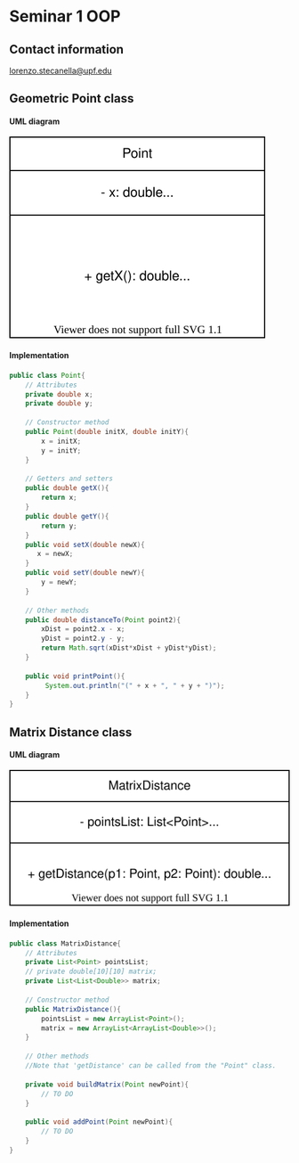 # Seminar 1 OOP

## Contact information

lorenzo.stecanella@upf.edu

## Geometric Point class

#### UML diagram

![](uml-point.svg)

#### Implementation

````java
public class Point{
    // Attributes
    private double x;
    private double y;
    
    // Constructor method
    public Point(double initX, double initY){
        x = initX;
        y = initY;
    }
    
    // Getters and setters
    public double getX(){
        return x;
	}
    public double getY(){
        return y;
	}
    public void setX(double newX){
       x = newX;
	}
    public void setY(double newY){
        y = newY;
	}
    
    // Other methods
    public double distanceTo(Point point2){
        xDist = point2.x - x;
        yDist = point2.y - y;
        return Math.sqrt(xDist*xDist + yDist*yDist);
    }
    
    public void printPoint(){
         System.out.println("(" + x + ", " + y + ")");
    }
}
````

## Matrix Distance class

#### UML diagram

![uml-MatrixDistance](uml-MatrixDistance.svg)

#### Implementation

```java
public class MatrixDistance{
    // Attributes
    private List<Point> pointsList;
    // private double[10][10] matrix;
    private List<List<Double>> matrix;
    
    // Constructor method
    public MatrixDistance(){
        pointsList = new ArrayList<Point>();
        matrix = new ArrayList<ArrayList<Double>>(); 
    }
     
    // Other methods
    //Note that 'getDistance' can be called from the "Point" class.	
    
    private void buildMatrix(Point newPoint){
        // TO DO
    }
    
    public void addPoint(Point newPoint){
        // TO DO
    }
}
```



